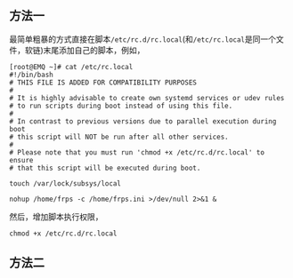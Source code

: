 ## 方法一

最简单粗暴的方式直接在脚本`/etc/rc.d/rc.local`(和`/etc/rc.local`是同一个文件，软链)末尾添加自己的脚本，例如，

```shell
[root@EMQ ~]# cat /etc/rc.local 
#!/bin/bash
# THIS FILE IS ADDED FOR COMPATIBILITY PURPOSES
#
# It is highly advisable to create own systemd services or udev rules
# to run scripts during boot instead of using this file.
#
# In contrast to previous versions due to parallel execution during boot
# this script will NOT be run after all other services.
#
# Please note that you must run 'chmod +x /etc/rc.d/rc.local' to ensure
# that this script will be executed during boot.

touch /var/lock/subsys/local

nohup /home/frps -c /home/frps.ini >/dev/null 2>&1 &
```

然后，增加脚本执行权限，

```
chmod +x /etc/rc.d/rc.local
```

## 方法二
